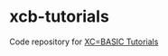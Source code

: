 # xcb-tutorials
Code repository for [XC=BASIC Tutorials](https://xc-basic.net/doku.php?id=tutorial1-tetris:start)
